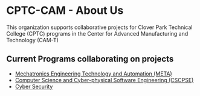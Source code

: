 # CPTC-CAM - About Us
This organization supports collaborative projects for Clover Park Technical College (CPTC) programs in the
Center for Advanced Manufacturing and Technology (CAM-T)

## Current Programs collaborating on projects
- [Mechatronics Engineering Technology and Automation (META)](https://www.cptc.edu/programs/basmeta)
- [Computer Science and Cyber-physical Software Engineering (CSCPSE)](https://www.cptc.edu/programs/BSCompSci)
- [Cyber Security](https://www.cptc.edu/programs/bascyber)
